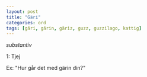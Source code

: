 ```yaml
---
layout: post
title: "Gäri"
categories: ord
tags: [gäri, gärin, gäriz, guzz, guzzilago, kattig]
---
```


*substantiv*

1: Tjej

Ex: "Hur går det med gärin din?"
